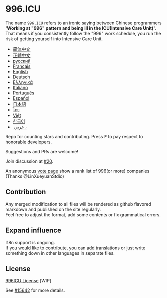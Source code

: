 996.ICU
=======
The name `996.ICU` refers to an ironic saying between Chinese programmers **'Working at "996" pattern and being ill in the ICU(Intensive Care Unit)'**. That means if you consistently follow the "996" work schedule, you run the risk of getting yourself into Intensive Care Unit.

* [简体中文](zh_CN.md)
* [正體中文](zh_TW.md)
* [русский](ru_RU.md)
* [Français](fr_FR.md)
* [English](en_US.md)
* [Deutsch](de_DE.md)
* [Ελληνικά](gl-IT.md)
* [Italiano](it_IT.md)
* [Português](pt_PT.md)
* [Español](es_MX.md)
* [日本語](ja_JP.md)
* [ไทย](th_TH.md)
* [Việt](vi_VN.md)
* [한국어](kr_KP.md)
* [ عربي ،](ar_EG.md)

Repo for counting stars and contributing. Press <kbd>F</kbd> to pay respect to honorable developers.

Suggestions and PRs are welcome!

Join discussion at [#20](https://github.com/996icu/996.ICU/issues/20).

An anonymous [vote page](exposure.md) show a rank list of 996(or more) companies (Thanks @LinXueyuanStdio)

Contribution
---
Any merged modification to all files will be rendered as github flavored markdown and published on the site regularly.   
Feel free to adjust the format, add some contents or fix grammatical errors.

Expand influence
---
I18n support is ongoing.  
If you would like to contribute, you can add translations or just write something down in other languages in separate files.   

License
---
[996ICU License](https://github.com/996icu/996.ICU/blob/master/LICENSE.996icu.zh-hans)
[WIP]

See [#15642](https://github.com/996icu/996.ICU/pull/15642) for more details.
